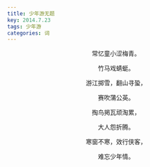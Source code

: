 ```yaml
---
title: 少年游无题
key: 2014.7.23
tags: 少年游
categories: 词
---
```


<p align="center">常忆童小涩梅青。
</p>
<p align="center">竹马戏蜻蜓。
</p>
<p align="center">游江掷雪，翻山寻蛩，
</p>
<p align="center">赛吹蒲公英。
</p>
<p align="center">掏鸟掲瓦顽淘累，
</p>
<p align="center">大人怨折腾。
</p>
<p align="center">寒窗不寒，效行侠客，
</p>
<p align="center">难忘少年情。
</p>
